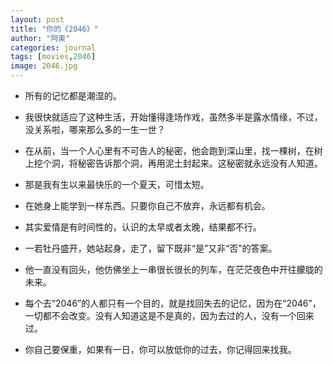 ```yaml
---
layout: post
title: "你的《2046》"
author: "阿東"
categories: journal
tags: [movies,2046]
image: 2046.jpg
---
```


* 所有的记忆都是潮湿的。

* 我很快就适应了这种生活，开始懂得逢场作戏，虽然多半是露水情缘，不过，没关系啦，哪来那么多的一生一世？

* 在从前，当一个人心里有不可告人的秘密，他会跑到深山里，找一棵树，在树上挖个洞，将秘密告诉那个洞，再用泥土封起来。这秘密就永远没有人知道。

* 那是我有生以来最快乐的一个夏天，可惜太短。

* 在她身上能学到一样东西。只要你自己不放弃，永远都有机会。

* 其实爱情是有时间性的，认识的太早或者太晚，结果都不行。

* 一若牡丹盛开，她站起身，走了，留下既非“是”又非“否”的答案。

* 他一直没有回头，他仿佛坐上一串很长很长的列车，在茫茫夜色中开往朦胧的未来。

* 每个去“2046”的人都只有一个目的，就是找回失去的记忆，因为在“2046”，一切都不会改变。没有人知道这是不是真的，因为去过的人，没有一个回来过。

* 你自己要保重，如果有一日，你可以放低你的过去，你记得回来找我。
